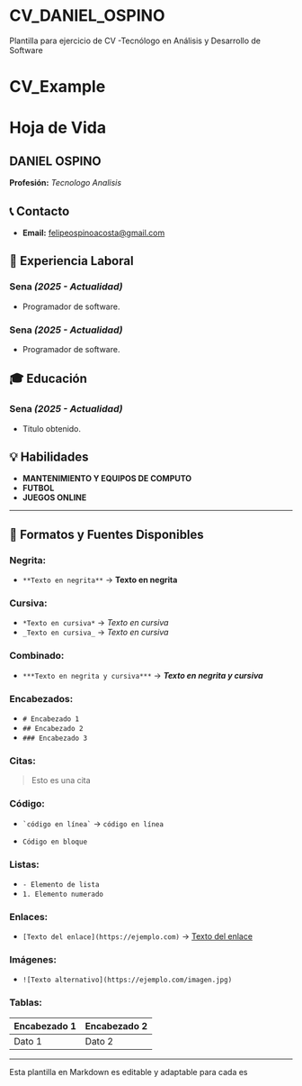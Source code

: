 # CV_DANIEL_OSPINO
Plantilla para ejercicio de CV -Tecnólogo en Análisis y Desarrollo de Software
# CV_Example
# Hoja de Vida

## DANIEL  OSPINO
**Profesión:** _Tecnologo Analisis_

## 📞 Contacto
- **Email:** felipeospinoacosta@gmail.com

## 🏢 Experiencia Laboral
### **Sena** _(2025 - Actualidad)_
- Programador de software.

### **Sena** _(2025 - Actualidad)_
- Programador de software.

## 🎓 Educación
### **Sena** _(2025 - Actualidad)_
- Titulo obtenido.

## 💡 Habilidades
- **MANTENIMIENTO Y EQUIPOS DE COMPUTO**
- **FUTBOL**
- **JUEGOS ONLINE**

---

## 🎨 Formatos y Fuentes Disponibles

### **Negrita:**
- `**Texto en negrita**` → **Texto en negrita**

### **Cursiva:**
- `*Texto en cursiva*` → *Texto en cursiva*
- `_Texto en cursiva_` → _Texto en cursiva_

### **Combinado:**
- `***Texto en negrita y cursiva***` → ***Texto en negrita y cursiva***

### **Encabezados:**
- `# Encabezado 1`
- `## Encabezado 2`
- `### Encabezado 3`

### **Citas:**
> Esto es una cita

### **Código:**
- `` `código en línea` `` → `código en línea`
- ```
  Código en bloque
  ```

### **Listas:**
- `- Elemento de lista`
- `1. Elemento numerado`

### **Enlaces:**
- `[Texto del enlace](https://ejemplo.com)` → [Texto del enlace](https://ejemplo.com)

### **Imágenes:**
- `![Texto alternativo](https://ejemplo.com/imagen.jpg)`

### **Tablas:**
| Encabezado 1 | Encabezado 2 |
|-------------|-------------|
| Dato 1     | Dato 2      |

---

Esta plantilla en Markdown es editable y adaptable para cada es
